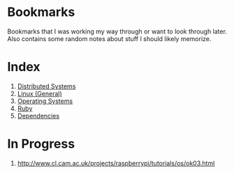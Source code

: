 # Bookmarks

Bookmarks that I was working my way through or want to look through later. Also contains some random notes about stuff I should likely memorize.

Index
=====

1. [Distributed Systems](src/Distributed_Systems.md)
2. [Linux (General)](src/Linux.md)
3. [Operating Systems](src/OS.md)
4. [Ruby](src/Ruby.md)
5. [Dependencies](src/Dependencies.md)

In Progress
===========

1. http://www.cl.cam.ac.uk/projects/raspberrypi/tutorials/os/ok03.html
